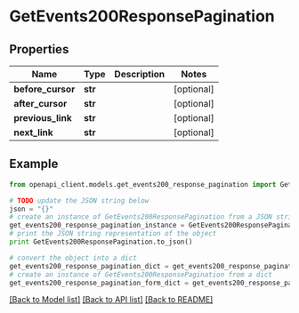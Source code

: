 # GetEvents200ResponsePagination


## Properties
Name | Type | Description | Notes
------------ | ------------- | ------------- | -------------
**before_cursor** | **str** |  | [optional] 
**after_cursor** | **str** |  | [optional] 
**previous_link** | **str** |  | [optional] 
**next_link** | **str** |  | [optional] 

## Example

```python
from openapi_client.models.get_events200_response_pagination import GetEvents200ResponsePagination

# TODO update the JSON string below
json = "{}"
# create an instance of GetEvents200ResponsePagination from a JSON string
get_events200_response_pagination_instance = GetEvents200ResponsePagination.from_json(json)
# print the JSON string representation of the object
print GetEvents200ResponsePagination.to_json()

# convert the object into a dict
get_events200_response_pagination_dict = get_events200_response_pagination_instance.to_dict()
# create an instance of GetEvents200ResponsePagination from a dict
get_events200_response_pagination_form_dict = get_events200_response_pagination.from_dict(get_events200_response_pagination_dict)
```
[[Back to Model list]](../README.md#documentation-for-models) [[Back to API list]](../README.md#documentation-for-api-endpoints) [[Back to README]](../README.md)


